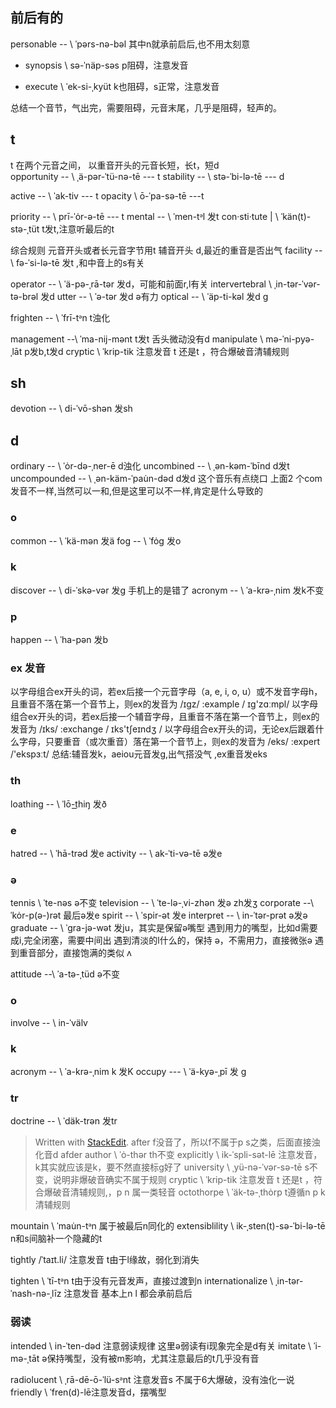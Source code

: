 ## 前后有的
personable -- \ ˈpərs-nə-bəl 其中n就承前启后,也不用太刻意

- synopsis \ sə-ˈnäp-səs p阻碍，注意发音

- execute \ ˈek-si-ˌkyüt k也阻碍，s正常，注意发音

总结一个音节，气出完，需要阻碍，元音末尾，几乎是阻碍，轻声的。

## t
t 在两个元音之间， 以重音开头的元音长短，长t，短d     
opportunity -- \ ˌä-pər-ˈtü-nə-tē  --- t
stability -- \ stə-ˈbi-lə-tē --- d
 

active -- \ ˈak-tiv --- t
opacity \ ō-ˈpa-sə-tē ---t

priority -- \ prī-ˈȯr-ə-tē --- t
mental -- \ ˈmen-tᵊl 发t
con·​sti·​tute  |  \ ˈkän(t)-stə-ˌtüt t发t,注意听最后的t

综合规则 元音开头或者长元音字节用t
辅音开头 d,最近的重音是否出气
facility -- \ fə-ˈsi-lə-tē 发t ,和中音上的s有关

operator -- \ ˈä-pə-ˌrā-tər 发d，可能和前面r,l有关
intervertebral \ ˌin-tər-ˈvər-tə-brəl 发d
utter -- \ ˈə-tər 发d ə有力
optical -- \ ˈäp-ti-kəl 发d g

frighten -- \ ˈfrī-tᵊn t浊化

management --\ ˈma-nij-mənt t发t 舌头微动没有d
manipulate \ mə-ˈni-pyə-ˌlāt p发b,t发d
cryptic \ ˈkrip-tik 注意发音 t 还是t ，符合爆破音清辅规则

## sh
devotion -- \ di-ˈvō-shən 发sh
## d
ordinary -- \ ˈȯr-də-ˌner-ē d浊化
uncombined -- \ ˌən-kəm-ˈbīnd d发t
uncompounded -- \ ˌən-käm-ˈpau̇n-dəd d发d 这个音乐有点绕口
上面2 个com发音不一样,当然可以一和,但是这里可以不一样,肯定是什么导致的

### o
common -- \ ˈkä-mən 发ä
fog -- \ ˈfȯg 发o

### k 
discover -- \ di-ˈskə-vər  发g 手机上的是错了
acronym --        \ ˈa-krə-ˌnim 发k不变

### p
happen -- \ ˈha-pən 发b

### ex 发音
以字母组合ex开头的词，若ex后接一个元音字母（a, e, i, o, u）或不发音字母h，且重音不落在第一个音节上，则ex的发音为 /ɪgz/
:example /  ɪg'zɑːmpl/
以字母组合ex开头的词，若ex后接一个辅音字母，且重音不落在第一个音节上，则ex的发音为 /ɪks/
:exchange /  ɪks'tʃeɪndʒ  /
以字母组合ex开头的词，无论ex后跟着什么字母，只要重音（或次重音）落在第一个音节上，则ex的发音为 /eks/
:expert /'ekspɜːt/
总结:辅音发k，aeiou元音发g,出气搭没气
,ex重音发eks


### th 
loathing -- \ ˈlō-t͟hiŋ 发ð

### e
hatred -- \ ˈhā-trəd 发e
activity -- \ ak-ˈti-və-tē ə发e

### ə
tennis \ ˈte-nəs  ə不变
television -- \ ˈte-lə-ˌvi-zhən 发ə zh发ʒ
corporate --\ ˈkȯr-p(ə-)rət 最后ə发e
spirit -- \ ˈspir-ət 发e
interpret -- \ in-ˈtər-prət ə发ə
graduate -- \ ˈgra-jə-wət 发ju，其实是保留ə嘴型
遇到用力的嘴型，比如d需要成i,完全闭塞，需要中间出
遇到清淡的l什么的，保持 ə，不需用力，直接微张ə
遇到重音部分，直接饱满的类似 ʌ

attitude --\ ˈa-tə-ˌtüd  ə不变

### o
involve -- \ in-ˈvälv 

### k
acronym -- \ ˈa-krə-ˌnim k 发K
occupy --- \ ˈä-kyə-ˌpī 发 g

### tr
doctrine -- \ ˈdäk-trən 发tr
> Written with [StackEdit](https://stackedit.io/).
after  f没音了，所以f不属于p s之类，后面直接浊化音d afder
author \ ˈȯ-thər th不变
explicitly \ ik-ˈspli-sət-lē 注意发音，k其实就应该是k，要不然直接标g好了
university \ ˌyü-nə-ˈvər-sə-tē s不变，说明非爆破音确实不属于规则
cryptic \ ˈkrip-tik 注意发音 t 还是t ，符合爆破音清辅规则,，p n 属一类轻音
octothorpe \ ˈäk-tə-ˌthȯrp t遵循n p k 清辅规则

mountain \ ˈmau̇n-tᵊn 属于被最后n同化的
extensiblility \ ik-​ˌsten(t)-​sə-​ˈbi-​lə-​tē n和s间脑补一个隐藏的t


tightly /ˈtaɪt.li/ 注意发音 t由于l缘故，弱化到消失

tighten \ ˈtī-tᵊn t由于没有元音发声，直接过渡到n 
internationalize \ ˌin-tər-ˈnash-nə-ˌlīz 注意发音 基本上n l 都会承前启后

### 弱读
intended  \ in-ˈten-dəd 注意弱读规律 这里ə弱读有i现象完全是d有关
imitate \ ˈi-mə-ˌtāt  ə保持嘴型，没有被m影响，尤其注意最后的t几乎没有音

radiolucent  \ ˌrā-dē-ō-ˈlü-sᵊnt 注意发音s 不属于6大爆破，没有浊化一说
friendly \ ˈfren(d)-lē注意发音d，摆嘴型
<!--stackedit_data:
eyJoaXN0b3J5IjpbMTQ4NDExNjkzMiwtMTk2MDMyMDIwNywxOD
IwNTIwNzUwLC05MjU4NDgwODIsNjkzNDgwNTc1LC03NTQwOTU0
NTgsLTExMzEyODc2MjksLTEzOTM2NDM4OTAsMjAxNDY1MTk2NS
wtMTMwNjA1OTI1NiwxMDI5Njg5Mzg0LDE5Nzg0NzUxMTIsLTkz
NTU5NzA4Myw1NTE4MTg2MTAsLTI3MTEwMzczOSwtMTY0MzkwOT
I3OCw1Njc2MDU5MTYsODk0NzM4MDY5LC0xMjUwMjU0MzgxLC0x
NzU1MzY3OTIzXX0=
-->